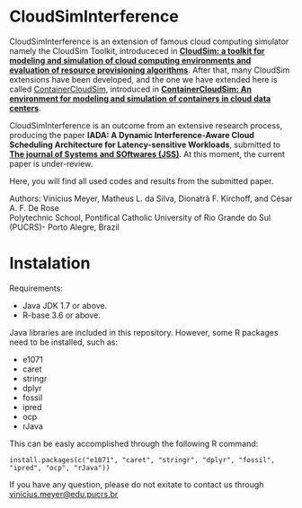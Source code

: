 # CloudSimInterference

CloudSimInterference is an extension of famous cloud computing simulator namely the CloudSim Toolkit, introduceced in [**CloudSim: a toolkit for modeling and simulation of cloud
computing environments and evaluation of resource provisioning algorithms**](http://www.buyya.com/papers/CloudSim2010.pdf). After that, many CloudSim extensions have been developed, and the one we have extended here is called [ContainerCloudSim](https://github.com/decheng-zhang/cloudsim-container), introduced in [**ContainerCloudSim: An environment for modeling and simulation of containers in cloud data centers**](https://onlinelibrary.wiley.com/doi/10.1002/spe.2422).

CloudSimInterference is an outcome from an extensive research process, producing the paper **IADA: A Dynamic Interference-Aware Cloud Scheduling Architecture for Latency-sensitive Workloads**, submitted to [**The journal of Systems and SOftwares (JSS)**](https://www.journals.elsevier.com/journal-of-systems-and-software). At this moment, the current paper is under-review.



Here, you will find all used codes and results from the submitted paper.</br>

Authors: Vinícius Meyer, Matheus L. da Silva, Dionatrã F. Kirchoff, and César A. F. De Rose</br> 
Polytechnic School, Pontifical Catholic University of Rio Grande do Sul (PUCRS)- Porto Alegre, Brazil</br> 

# Instalation

Requirements:
- Java JDK 1.7 or above.
- R-base 3.6 or above.

Java libraries are included in this repository. However, some R packages need to be installed, such as:
- e1071
- caret
- stringr
- dplyr
- fossil
- ipred
- ocp
- rJava

This can be easly accomplished through the following R command:
```console
install.packages(c("e1071", "caret", "stringr", "dplyr", "fossil", "ipred", "ocp", "rJava"))
```

If you have any question, please do not exitate to contact us through vinicius.meyer@edu.pucrs.br</br>

